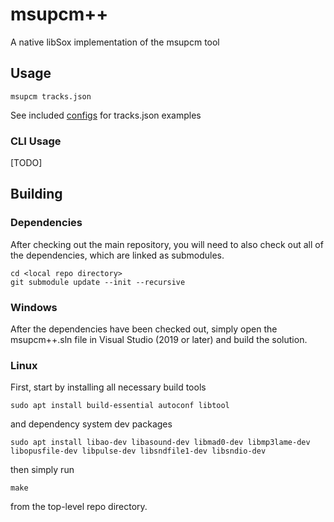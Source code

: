 # msupcm++

A native libSox implementation of the msupcm tool

## Usage

```
msupcm tracks.json
```

See included [configs](configs/) for tracks.json examples

### CLI Usage

[TODO]

## Building

### Dependencies

After checking out the main repository, you will need to also check out all of the dependencies, which are linked as submodules.

```
cd <local repo directory>
git submodule update --init --recursive
```

### Windows

After the dependencies have been checked out, simply open the msupcm++.sln file in Visual Studio (2019 or later) and build the solution.

### Linux

First, start by installing all necessary build tools

```
sudo apt install build-essential autoconf libtool
```

and dependency system dev packages

```
sudo apt install libao-dev libasound-dev libmad0-dev libmp3lame-dev libopusfile-dev libpulse-dev libsndfile1-dev libsndio-dev
```

then simply run

```
make
```

from the top-level repo directory.